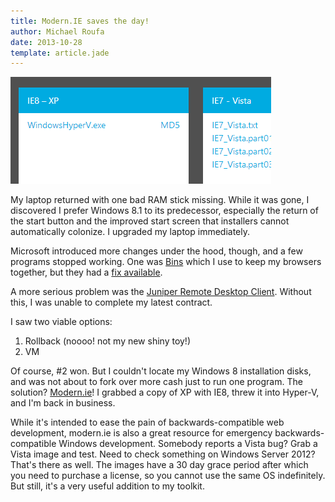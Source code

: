 ```yaml
---
title: Modern.IE saves the day!
author: Michael Roufa
date: 2013-10-28
template: article.jade
---
```

![Windows XP, never so pleased to see you!](vms.png)

My laptop returned with one bad RAM stick missing. While it was gone, I discovered I prefer Windows 8.1 to its predecessor, especially the return of the start button and the improved start screen that installers cannot automatically colonize. I upgraded my laptop immediately.

Microsoft introduced more changes under the hood, though, and a few programs stopped working. One was [Bins](http://www.1upindustries.com/Bins/default.aspx) which I use to keep my browsers together, but they had a [fix available](http://feedback.1upindustries.com/forums/103687-bugs/suggestions/4681319-windows-8-1-werfault-exe-error-upon-starting-bins).

A more serious problem was the [Juniper Remote Desktop Client](http://www.eightforums.com/general-support/33644-upgrade-8-1-disaster.html). Without this, I was unable to complete my latest contract.

I saw two viable options: 

1. Rollback (noooo! not my new shiny toy!)
2. VM

Of course, #2 won. But I couldn't locate my Windows 8 installation disks, and was not about to fork over more cash just to run one program. The solution? [Modern.ie](http://modern.ie)! I grabbed a copy of XP with IE8, threw it into Hyper-V, and I'm back in business. 

While it's intended to ease the pain of backwards-compatible web development, modern.ie is also a great resource for emergency backwards-compatible Windows development. Somebody reports a Vista bug? Grab a Vista image and test. Need to check something on Windows Server 2012? That's there as well. The images have a 30 day grace period after which you need to purchase a license, so you cannot use the same OS indefinitely. But still, it's a very useful addition to my toolkit.